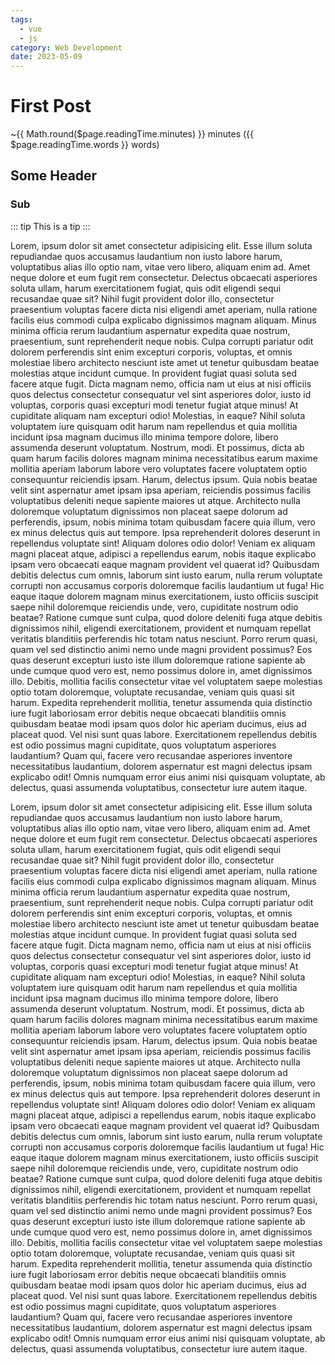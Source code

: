 ```yaml
---
tags:
  - vue
  - js
category: Web Development
date: 2023-05-09
---
```


# First Post

~{{ Math.round($page.readingTime.minutes) }} minutes ({{ $page.readingTime.words }} words)

## Some Header

### Sub

::: tip
This is a tip
:::

Lorem, ipsum dolor sit amet consectetur adipisicing elit. Esse illum soluta repudiandae quos accusamus laudantium non iusto labore harum, voluptatibus alias illo optio nam, vitae vero libero, aliquam enim ad. Amet neque dolore et eum fugit rem consectetur. Delectus obcaecati asperiores soluta ullam, harum exercitationem fugiat, quis odit eligendi sequi recusandae quae sit? Nihil fugit provident dolor illo, consectetur praesentium voluptas facere dicta nisi eligendi amet aperiam, nulla ratione facilis eius commodi culpa explicabo dignissimos magnam aliquam. Minus minima officia rerum laudantium aspernatur expedita quae nostrum, praesentium, sunt reprehenderit neque nobis. Culpa corrupti pariatur odit dolorem perferendis sint enim excepturi corporis, voluptas, et omnis molestiae libero architecto nesciunt iste amet ut tenetur quibusdam beatae molestias atque incidunt cumque. In provident fugiat quasi soluta sed facere atque fugit. Dicta magnam nemo, officia nam ut eius at nisi officiis quos delectus consectetur consequatur vel sint asperiores dolor, iusto id voluptas, corporis quasi excepturi modi tenetur fugiat atque minus! At cupiditate aliquam nam excepturi odio! Molestias, in eaque? Nihil soluta voluptatem iure quisquam odit harum nam repellendus et quia mollitia incidunt ipsa magnam ducimus illo minima tempore dolore, libero assumenda deserunt voluptatum. Nostrum, modi. Et possimus, dicta ab quam harum facilis dolores magnam minima necessitatibus earum maxime mollitia aperiam laborum labore vero voluptates facere voluptatem optio consequuntur reiciendis ipsam. Harum, delectus ipsum. Quia nobis beatae velit sint aspernatur amet ipsam ipsa aperiam, reiciendis possimus facilis voluptatibus deleniti neque sapiente maiores ut atque. Architecto nulla doloremque voluptatum dignissimos non placeat saepe dolorum ad perferendis, ipsum, nobis minima totam quibusdam facere quia illum, vero ex minus delectus quis aut tempore. Ipsa reprehenderit dolores deserunt in repellendus voluptate sint! Aliquam dolores odio dolor! Veniam ex aliquam magni placeat atque, adipisci a repellendus earum, nobis itaque explicabo ipsam vero obcaecati eaque magnam provident vel quaerat id? Quibusdam debitis delectus cum omnis, laborum sint iusto earum, nulla rerum voluptate corrupti non accusamus corporis doloremque facilis laudantium ut fuga! Hic eaque itaque dolorem magnam minus exercitationem, iusto officiis suscipit saepe nihil doloremque reiciendis unde, vero, cupiditate nostrum odio beatae? Ratione cumque sunt culpa, quod dolore deleniti fuga atque debitis dignissimos nihil, eligendi exercitationem, provident et numquam repellat veritatis blanditiis perferendis hic totam natus nesciunt. Porro rerum quasi, quam vel sed distinctio animi nemo unde magni provident possimus? Eos quas deserunt excepturi iusto iste illum doloremque ratione sapiente ab unde cumque quod vero est, nemo possimus dolore in, amet dignissimos illo. Debitis, mollitia facilis consectetur vitae vel voluptatem saepe molestias optio totam doloremque, voluptate recusandae, veniam quis quasi sit harum. Expedita reprehenderit mollitia, tenetur assumenda quia distinctio iure fugit laboriosam error debitis neque obcaecati blanditiis omnis quibusdam beatae modi ipsam quos dolor hic aperiam ducimus, eius ad placeat quod. Vel nisi sunt quas labore. Exercitationem repellendus debitis est odio possimus magni cupiditate, quos voluptatum asperiores laudantium? Quam qui, facere vero recusandae asperiores inventore necessitatibus laudantium, dolorem aspernatur est magni delectus ipsam explicabo odit! Omnis numquam error eius animi nisi quisquam voluptate, ab delectus, quasi assumenda voluptatibus, consectetur iure autem itaque.

Lorem, ipsum dolor sit amet consectetur adipisicing elit. Esse illum soluta repudiandae quos accusamus laudantium non iusto labore harum, voluptatibus alias illo optio nam, vitae vero libero, aliquam enim ad. Amet neque dolore et eum fugit rem consectetur. Delectus obcaecati asperiores soluta ullam, harum exercitationem fugiat, quis odit eligendi sequi recusandae quae sit? Nihil fugit provident dolor illo, consectetur praesentium voluptas facere dicta nisi eligendi amet aperiam, nulla ratione facilis eius commodi culpa explicabo dignissimos magnam aliquam. Minus minima officia rerum laudantium aspernatur expedita quae nostrum, praesentium, sunt reprehenderit neque nobis. Culpa corrupti pariatur odit dolorem perferendis sint enim excepturi corporis, voluptas, et omnis molestiae libero architecto nesciunt iste amet ut tenetur quibusdam beatae molestias atque incidunt cumque. In provident fugiat quasi soluta sed facere atque fugit. Dicta magnam nemo, officia nam ut eius at nisi officiis quos delectus consectetur consequatur vel sint asperiores dolor, iusto id voluptas, corporis quasi excepturi modi tenetur fugiat atque minus! At cupiditate aliquam nam excepturi odio! Molestias, in eaque? Nihil soluta voluptatem iure quisquam odit harum nam repellendus et quia mollitia incidunt ipsa magnam ducimus illo minima tempore dolore, libero assumenda deserunt voluptatum. Nostrum, modi. Et possimus, dicta ab quam harum facilis dolores magnam minima necessitatibus earum maxime mollitia aperiam laborum labore vero voluptates facere voluptatem optio consequuntur reiciendis ipsam. Harum, delectus ipsum. Quia nobis beatae velit sint aspernatur amet ipsam ipsa aperiam, reiciendis possimus facilis voluptatibus deleniti neque sapiente maiores ut atque. Architecto nulla doloremque voluptatum dignissimos non placeat saepe dolorum ad perferendis, ipsum, nobis minima totam quibusdam facere quia illum, vero ex minus delectus quis aut tempore. Ipsa reprehenderit dolores deserunt in repellendus voluptate sint! Aliquam dolores odio dolor! Veniam ex aliquam magni placeat atque, adipisci a repellendus earum, nobis itaque explicabo ipsam vero obcaecati eaque magnam provident vel quaerat id? Quibusdam debitis delectus cum omnis, laborum sint iusto earum, nulla rerum voluptate corrupti non accusamus corporis doloremque facilis laudantium ut fuga! Hic eaque itaque dolorem magnam minus exercitationem, iusto officiis suscipit saepe nihil doloremque reiciendis unde, vero, cupiditate nostrum odio beatae? Ratione cumque sunt culpa, quod dolore deleniti fuga atque debitis dignissimos nihil, eligendi exercitationem, provident et numquam repellat veritatis blanditiis perferendis hic totam natus nesciunt. Porro rerum quasi, quam vel sed distinctio animi nemo unde magni provident possimus? Eos quas deserunt excepturi iusto iste illum doloremque ratione sapiente ab unde cumque quod vero est, nemo possimus dolore in, amet dignissimos illo. Debitis, mollitia facilis consectetur vitae vel voluptatem saepe molestias optio totam doloremque, voluptate recusandae, veniam quis quasi sit harum. Expedita reprehenderit mollitia, tenetur assumenda quia distinctio iure fugit laboriosam error debitis neque obcaecati blanditiis omnis quibusdam beatae modi ipsam quos dolor hic aperiam ducimus, eius ad placeat quod. Vel nisi sunt quas labore. Exercitationem repellendus debitis est odio possimus magni cupiditate, quos voluptatum asperiores laudantium? Quam qui, facere vero recusandae asperiores inventore necessitatibus laudantium, dolorem aspernatur est magni delectus ipsam explicabo odit! Omnis numquam error eius animi nisi quisquam voluptate, ab delectus, quasi assumenda voluptatibus, consectetur iure autem itaque.
